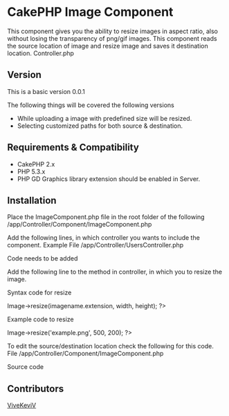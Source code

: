 CakePHP Image Component
=======================

This component gives you the ability to resize images in aspect ratio, also without losing the transparency of png/gif images. This component reads the source location of image and resize image and saves it destination location.
Controller.php

## Version
This is a basic version 0.0.1

The following things will be covered the following versions
* While uploading a image with predefined size will be resized.
* Selecting customized paths for both source & destination.

## Requirements & Compatibility

* CakePHP 2.x
* PHP 5.3.x
* PHP GD Graphics library extension should be enabled in Server.

## Installation

Place the ImageComponent.php file in the root folder of the following
/app/Controller/Component/ImageComponent.php

Add the following lines, in which controller you wants to include the component.
Example File
/app/Controller/UsersController.php

Code needs to be added
<?php class UsersController extends AppController {
    public $components = array('Image');
    ...
}
?>

Add the following line to the method in controller, in which you to resize the image.

Syntax code for resize
<?php
$this->Image->resize(imagename.extension, width, height);
?>

Example code to resize
<?php
$this->Image->resize('example.png', 500, 200);
?> 

To edit the source/destination location check the following for this code.
File
/app/Controller/Component/ImageComponent.php

Source code
<?php
class ImageComponent extends Component {
    
    /**
     * Global variables to initialize
     *
     * @var string
     */
    public $rootDir;
    public $sourceLocation = '/files/images/';
    public $destinationLocation = '/files/';
    public $date;
    ...
?>

## Contributors

[ViveKeviV](https//github.com/ViveKeviV)
